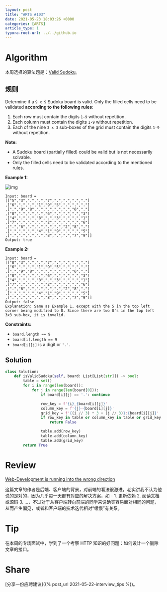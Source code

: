 ```yaml
---
layout: post
title: "ARTS #103"
date: 2021-05-23 18:03:26 +0800
categories: [ARTS]
article_type: 1
typora-root-url: ../../github.io
---
```



# Algorithm

本周选择的算法题是：[Valid Sudoku](https://leetcode.com/problems/valid-sudoku/)。


## 规则

Determine if a `9 x 9` Sudoku board is valid. Only the filled cells need to be validated **according to the following rules**:

1. Each row must contain the digits `1-9` without repetition.
2. Each column must contain the digits `1-9` without repetition.
3. Each of the nine `3 x 3` sub-boxes of the grid must contain the digits `1-9` without repetition.

**Note:**

- A Sudoku board (partially filled) could be valid but is not necessarily solvable.
- Only the filled cells need to be validated according to the mentioned rules.

 

**Example 1:**

![img](https://upload.wikimedia.org/wikipedia/commons/thumb/f/ff/Sudoku-by-L2G-20050714.svg/250px-Sudoku-by-L2G-20050714.svg.png)

```
Input: board = 
[["5","3",".",".","7",".",".",".","."]
,["6",".",".","1","9","5",".",".","."]
,[".","9","8",".",".",".",".","6","."]
,["8",".",".",".","6",".",".",".","3"]
,["4",".",".","8",".","3",".",".","1"]
,["7",".",".",".","2",".",".",".","6"]
,[".","6",".",".",".",".","2","8","."]
,[".",".",".","4","1","9",".",".","5"]
,[".",".",".",".","8",".",".","7","9"]]
Output: true
```

**Example 2:**

```
Input: board = 
[["8","3",".",".","7",".",".",".","."]
,["6",".",".","1","9","5",".",".","."]
,[".","9","8",".",".",".",".","6","."]
,["8",".",".",".","6",".",".",".","3"]
,["4",".",".","8",".","3",".",".","1"]
,["7",".",".",".","2",".",".",".","6"]
,[".","6",".",".",".",".","2","8","."]
,[".",".",".","4","1","9",".",".","5"]
,[".",".",".",".","8",".",".","7","9"]]
Output: false
Explanation: Same as Example 1, except with the 5 in the top left corner being modified to 8. Since there are two 8's in the top left 3x3 sub-box, it is invalid.
```

 

**Constraints:**

- `board.length == 9`
- `board[i].length == 9`
- `board[i][j]` is a digit or `'.'`.

## Solution

```python
class Solution:
    def isValidSudoku(self, board: List[List[str]]) -> bool:
        table = set()
        for i in range(len(board)):
            for j in range(len(board[0])):
                if board[i][j] == '.': continue

                row_key = f'{i}_{board[i][j]}'
                column_key = f'{j}-{board[i][j]}'
                grid_key = f'{(i // 3) * 3 + (j // 3)}:{board[i][j]}'
                if row_key in table or column_key in table or grid_key in table:
                    return False

                table.add(row_key)
                table.add(column_key)
                table.add(grid_key)
        return True
```


# Review

[Web-Development is running into the wrong direction](https://hagenverfolgt.medium.com/web-development-is-running-into-the-wrong-direction-2828c0bd076)

这篇文章的作者是后端、客户端的背景，对前端的看法很激进，老实讲我不认为他说的是对的，因为几乎每一天都有对应的解决方案，如 - 1. 更新依赖 2.  阅读文档或源码 3. ...，不过对于从客户端转向前端的同学来说确实容易面对相同的问题，从而产生偏见，或者和客户端的技术迭代相对“缓慢”有关系。

# Tip

在本周的专场面试中，学到了一个考察 HTTP 知识的好问题：如何设计一个删除文章的接口。

# Share

[分享一份应聘建议]({% post_url 2021-05-22-interview_tips %})。
